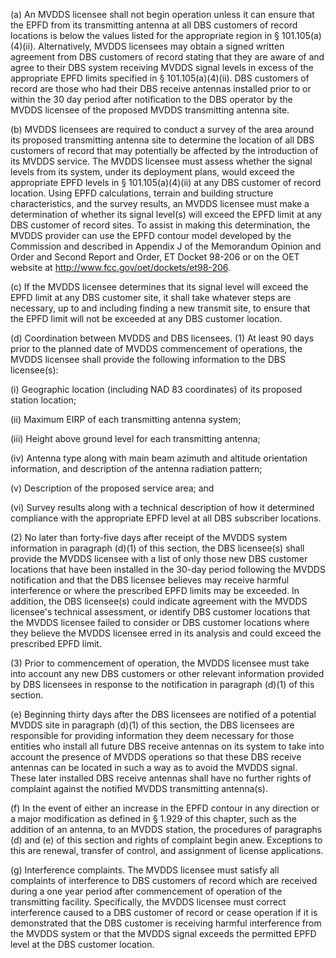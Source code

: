 (a) An MVDDS licensee shall not begin operation unless it can ensure that the EPFD from its transmitting antenna at all DBS customers of record locations is below the values listed for the appropriate region in § 101.105(a)(4)(ii). Alternatively, MVDDS licensees may obtain a signed written agreement from DBS customers of record stating that they are aware of and agree to their DBS system receiving MVDDS signal levels in excess of the appropriate EPFD limits specified in § 101.105(a)(4)(ii). DBS customers of record are those who had their DBS receive antennas installed prior to or within the 30 day period after notification to the DBS operator by the MVDDS licensee of the proposed MVDDS transmitting antenna site.

(b) MVDDS licensees are required to conduct a survey of the area around its proposed transmitting antenna site to determine the location of all DBS customers of record that may potentially be affected by the introduction of its MVDDS service. The MVDDS licensee must assess whether the signal levels from its system, under its deployment plans, would exceed the appropriate EPFD levels in § 101.105(a)(4)(ii) at any DBS customer of record location. Using EPFD calculations, terrain and building structure characteristics, and the survey results, an MVDDS licensee must make a determination of whether its signal level(s) will exceed the EPFD limit at any DBS customer of record sites. To assist in making this determination, the MVDDS provider can use the EPFD contour model developed by the Commission and described in Appendix J of the Memorandum Opinion and Order and Second Report and Order, ET Docket 98-206 or on the OET website at http://www.fcc.gov/oet/dockets/et98-206.
                                    

(c) If the MVDDS licensee determines that its signal level will exceed the EPFD limit at any DBS customer site, it shall take whatever steps are necessary, up to and including finding a new transmit site, to ensure that the EPFD limit will not be exceeded at any DBS customer location.

(d) Coordination between MVDDS and DBS licensees. (1) At least 90 days prior to the planned date of MVDDS commencement of operations, the MVDDS licensee shall provide the following information to the DBS licensee(s):

(i) Geographic location (including NAD 83 coordinates) of its proposed station location;

(ii) Maximum EIRP of each transmitting antenna system;

(iii) Height above ground level for each transmitting antenna;

(iv) Antenna type along with main beam azimuth and altitude orientation information, and description of the antenna radiation pattern;

(v) Description of the proposed service area; and

(vi) Survey results along with a technical description of how it determined compliance with the appropriate EPFD level at all DBS subscriber locations.

(2) No later than forty-five days after receipt of the MVDDS system information in paragraph (d)(1) of this section, the DBS licensee(s) shall provide the MVDDS licensee with a list of only those new DBS customer locations that have been installed in the 30-day period following the MVDDS notification and that the DBS licensee believes may receive harmful interference or where the prescribed EPFD limits may be exceeded. In addition, the DBS licensee(s) could indicate agreement with the MVDDS licensee's technical assessment, or identify DBS customer locations that the MVDDS licensee failed to consider or DBS customer locations where they believe the MVDDS licensee erred in its analysis and could exceed the prescribed EPFD limit.

(3) Prior to commencement of operation, the MVDDS licensee must take into account any new DBS customers or other relevant information provided by DBS licensees in response to the notification in paragraph (d)(1) of this section.

(e) Beginning thirty days after the DBS licensees are notified of a potential MVDDS site in paragraph (d)(1) of this section, the DBS licensees are responsible for providing information they deem necessary for those entities who install all future DBS receive antennas on its system to take into account the presence of MVDDS operations so that these DBS receive antennas can be located in such a way as to avoid the MVDDS signal. These later installed DBS receive antennas shall have no further rights of complaint against the notified MVDDS transmitting antenna(s).

(f) In the event of either an increase in the EPFD contour in any direction or a major modification as defined in § 1.929 of this chapter, such as the addition of an antenna, to an MVDDS station, the procedures of paragraphs (d) and (e) of this section and rights of complaint begin anew. Exceptions to this are renewal, transfer of control, and assignment of license applications.
                                    

(g) Interference complaints. The MVDDS licensee must satisfy all complaints of interference to DBS customers of record which are received during a one year period after commencement of operation of the transmitting facility. Specifically, the MVDDS licensee must correct interference caused to a DBS customer of record or cease operation if it is demonstrated that the DBS customer is receiving harmful interference from the MVDDS system or that the MVDDS signal exceeds the permitted EPFD level at the DBS customer location.

